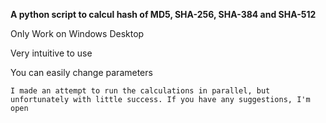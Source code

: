 **A python script to calcul hash of MD5, SHA-256, SHA-384 and SHA-512**

Only Work on Windows Desktop

Very intuitive to use

You can easily change parameters

``I made an attempt to run the calculations in parallel, but unfortunately with little success. If you have any suggestions, I'm open``
